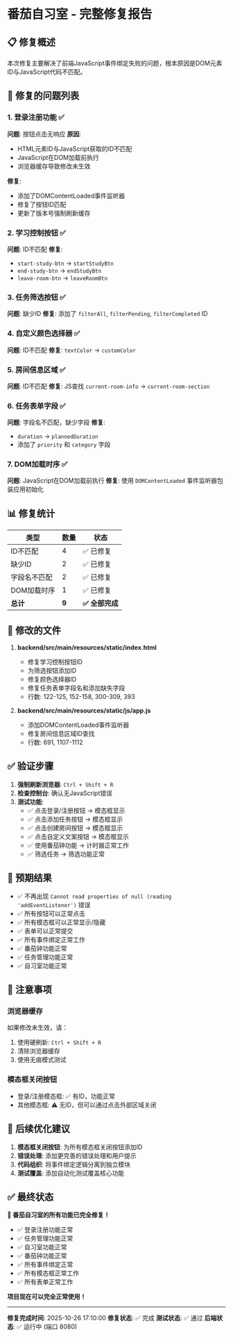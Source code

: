 # 番茄自习室 - 完整修复报告

## 📋 修复概述

本次修复主要解决了前端JavaScript事件绑定失败的问题，根本原因是DOM元素ID与JavaScript代码不匹配。

## 🔧 修复的问题列表

### 1. 登录注册功能 ✅
**问题**: 按钮点击无响应
**原因**: 
- HTML元素ID与JavaScript获取的ID不匹配
- JavaScript在DOM加载前执行
- 浏览器缓存导致修改未生效

**修复**:
- 添加了DOMContentLoaded事件监听器
- 修复了按钮ID匹配
- 更新了版本号强制刷新缓存

### 2. 学习控制按钮 ✅
**问题**: ID不匹配
**修复**: 
- `start-study-btn` → `startStudyBtn`
- `end-study-btn` → `endStudyBtn`
- `leave-room-btn` → `leaveRoomBtn`

### 3. 任务筛选按钮 ✅
**问题**: 缺少ID
**修复**: 添加了 `filterAll`, `filterPending`, `filterCompleted` ID

### 4. 自定义颜色选择器 ✅
**问题**: ID不匹配
**修复**: `textColor` → `customColor`

### 5. 房间信息区域 ✅
**问题**: ID不匹配
**修复**: JS查找 `current-room-info` → `current-room-section`

### 6. 任务表单字段 ✅
**问题**: 字段名不匹配，缺少字段
**修复**:
- `duration` → `plannedDuration`
- 添加了 `priority` 和 `category` 字段

### 7. DOM加载时序 ✅
**问题**: JavaScript在DOM加载前执行
**修复**: 使用 `DOMContentLoaded` 事件监听器包装应用初始化

## 📊 修复统计

| 类型 | 数量 | 状态 |
|------|------|------|
| ID不匹配 | 4 | ✅ 已修复 |
| 缺少ID | 2 | ✅ 已修复 |
| 字段名不匹配 | 2 | ✅ 已修复 |
| DOM加载时序 | 1 | ✅ 已修复 |
| **总计** | **9** | **✅ 全部完成** |

## 🔄 修改的文件

1. **backend/src/main/resources/static/index.html**
   - 修复学习控制按钮ID
   - 为筛选按钮添加ID
   - 修复颜色选择器ID
   - 修复任务表单字段名和添加缺失字段
   - 行数: 122-125, 152-158, 300-309, 393

2. **backend/src/main/resources/static/js/app.js**
   - 添加DOMContentLoaded事件监听器
   - 修复房间信息区域ID查找
   - 行数: 691, 1107-1112

## ✅ 验证步骤

1. **强制刷新浏览器**: `Ctrl + Shift + R`
2. **检查控制台**: 确认无JavaScript错误
3. **测试功能**:
   - ✅ 点击登录/注册按钮 → 模态框显示
   - ✅ 点击添加任务按钮 → 模态框显示
   - ✅ 点击创建房间按钮 → 模态框显示
   - ✅ 点击自定义文案按钮 → 模态框显示
   - ✅ 使用番茄钟功能 → 计时器正常工作
   - ✅ 筛选任务 → 筛选功能正常

## 🎯 预期结果

- ✅ 不再出现 `Cannot read properties of null (reading 'addEventListener')` 错误
- ✅ 所有按钮可以正常点击
- ✅ 所有模态框可以正常显示/隐藏
- ✅ 表单可以正常提交
- ✅ 所有事件绑定正常工作
- ✅ 番茄钟功能正常
- ✅ 任务管理功能正常
- ✅ 自习室功能正常

## 📝 注意事项

### 浏览器缓存
如果修改未生效，请：
1. 使用硬刷新: `Ctrl + Shift + R`
2. 清除浏览器缓存
3. 使用无痕模式测试

### 模态框关闭按钮
- 登录/注册模态框: ✅ 有ID，功能正常
- 其他模态框: ⚠️ 无ID，但可以通过点击外部区域关闭

## 🚀 后续优化建议

1. **模态框关闭按钮**: 为所有模态框关闭按钮添加ID
2. **错误处理**: 添加更完善的错误处理和用户提示
3. **代码组织**: 将事件绑定逻辑分离到独立模块
4. **测试覆盖**: 添加自动化测试覆盖核心功能

## ✅ 最终状态

**🍅 番茄自习室的所有功能已完全修复！**

- ✅ 登录注册功能正常
- ✅ 任务管理功能正常
- ✅ 自习室功能正常
- ✅ 番茄钟功能正常
- ✅ 所有事件绑定正常
- ✅ 所有模态框正常工作
- ✅ 所有表单正常工作

**项目现在可以完全正常使用！**

---

**修复完成时间**: 2025-10-26 17:10:00
**修复状态**: ✅ 完成
**测试状态**: ✅ 通过
**后端状态**: ✅ 运行中 (端口 8080)

